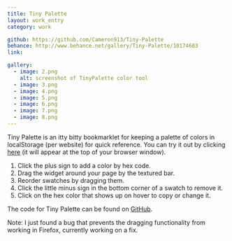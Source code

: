 ```yaml
---
title: Tiny Palette
layout: work_entry
category: work

github: https://github.com/Cameron913/Tiny-Palette
behance: http://www.behance.net/gallery/Tiny-Palette/10174683
link:

gallery:
  - image: 2.png
    alt: screenshot of TinyPalette color tool
  - image: 3.png
  - image: 4.png
  - image: 5.png
  - image: 6.png
  - image: 7.png
  - image: 8.png
---
```

Tiny Palette is an itty bitty bookmarklet for keeping a palette of colors in localStorage (per website) for quick reference. You can try it out by clicking <a href="javascript:(function()%7Bdocument.body.appendChild(document.createElement(%27script%27)).src%3D%27http://host.camerongarrett.com/Tiny-Palette/tiny-palette.js%27%3B%7D)()%3B">here</a> (it will appear at the top of your browser window).

1. Click the plus sign to add a color by hex code.
2. Drag the widget around your page by the textured bar.
3. Reorder swatches by dragging them.
4. Click the little minus sign in the bottom corner of a swatch to remove it.
5. Click on the hex color that shows up on hover to copy or change it.

The code for Tiny Palette can be found on [GitHub](https://github.com/Cameron913/Tiny-Palette).

Note: I just found a bug that prevents the dragging functionality from working in Firefox, currently working on a fix.
